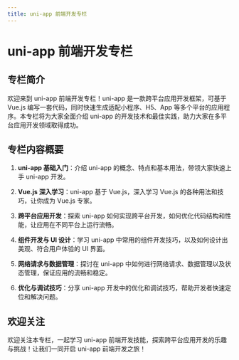 ```yaml
---
title: uni-app 前端开发专栏
---
```


# uni-app 前端开发专栏

## 专栏简介

欢迎来到 uni-app 前端开发专栏！uni-app 是一款跨平台应用开发框架，可基于 Vue.js 编写一套代码，同时快速生成适配小程序、H5、App 等多个平台的应用程序。本专栏将为大家全面介绍 uni-app 的开发技术和最佳实践，助力大家在多平台应用开发领域取得成功。

## 专栏内容概要

1. **uni-app 基础入门**：介绍 uni-app 的概念、特点和基本用法，带领大家快速上手 uni-app 开发。

2. **Vue.js 深入学习**：uni-app 基于 Vue.js，深入学习 Vue.js 的各种用法和技巧，让你成为 Vue.js 专家。

3. **跨平台应用开发**：探索 uni-app 如何实现跨平台开发，如何优化代码结构和性能，让应用在不同平台上运行流畅。

4. **组件开发与 UI 设计**：学习 uni-app 中常用的组件开发技巧，以及如何设计出美观、符合用户体验的 UI 界面。

5. **网络请求与数据管理**：探讨在 uni-app 中如何进行网络请求、数据管理以及状态管理，保证应用的流畅和稳定。

6. **优化与调试技巧**：分享 uni-app 开发中的优化和调试技巧，帮助开发者快速定位和解决问题。

## 欢迎关注

欢迎关注本专栏，一起学习 uni-app 前端开发技能，探索跨平台应用开发的乐趣与挑战！让我们一同开启 uni-app 前端开发之旅！

<ArticleFooter :link="['juejin::https://juejin.cn/column/7070045934851194911', 'yuque::https://www.yuque.com/anyup/uniapp']" link-name="订阅专栏，实时更新" />

